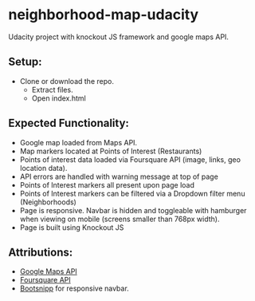 # neighborhood-map-udacity
Udacity project with knockout JS framework and google maps API.

## Setup:
* Clone or download the repo.
  * Extract files.
  * Open index.html


## Expected Functionality:
* Google map loaded from Maps API.
* Map markers located at Points of Interest (Restaurants)
* Points of interest data loaded via Foursquare API (image, links, geo location data).
* API errors are handled with warning message at top of page
* Points of Interest markers all present upon page load
* Points of Interest markers can be filtered via a Dropdown filter menu (Neighborhoods)
* Page is responsive.  Navbar is hidden and toggleable with hamburger when viewing on mobile (screens smaller than 768px width).
* Page is built using Knockout JS

## Attributions:
* [Google Maps API](https://developers.google.com/maps/)
* [Foursquare API](https://developer.foursquare.com/)
* [Bootsnipp](http://bootsnipp.com/snippets/featured/admin-side-menu) for responsive navbar.
